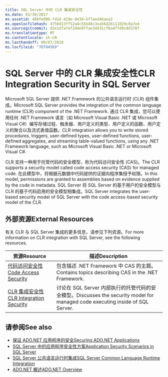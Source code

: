 ```yaml
---
title: SQL Server 中的 CLR 集成安全性
ms.date: 03/30/2017
ms.assetid: 489fe096-fd1d-42de-8438-bf7aed46aea2
ms.openlocfilehash: 4756d13ff52a4c55b48c3ea56d26111029c8a7e4
ms.sourcegitcommit: d2e1dfa7ef2d4e9ffae3d431cf6a4ffd9c8d378f
ms.translationtype: MT
ms.contentlocale: zh-CN
ms.lasthandoff: 09/07/2019
ms.locfileid: "70794569"
---
```

# <a name="clr-integration-security-in-sql-server"></a><span data-ttu-id="65330-102">SQL Server 中的 CLR 集成安全性</span><span class="sxs-lookup"><span data-stu-id="65330-102">CLR Integration Security in SQL Server</span></span>
<span data-ttu-id="65330-103">Microsoft SQL Server 提供 .NET Framework 的公共语言运行时 (CLR) 组件集成。</span><span class="sxs-lookup"><span data-stu-id="65330-103">Microsoft SQL Server provides the integration of the common language runtime (CLR) component of the .NET Framework.</span></span> <span data-ttu-id="65330-104">通过 CLR 集成，您可以使用任何 .NET Framework 语言（如 Microsoft Visual Basic .NET 或 Microsoft Visual C#）编写存储过程、触发器、用户定义的类型、用户定义的函数、用户定义的聚合以及流式表值函数。</span><span class="sxs-lookup"><span data-stu-id="65330-104">CLR integration allows you to write stored procedures, triggers, user-defined types, user-defined functions, user-defined aggregates, and streaming table-valued functions, using any .NET Framework language, such as Microsoft Visual Basic .NET or Microsoft Visual C#.</span></span>  
  
 <span data-ttu-id="65330-105">CLR 支持一种用于托管代码的安全模型，称为代码访问安全性 (CAS)。</span><span class="sxs-lookup"><span data-stu-id="65330-105">The CLR supports a security model called code access security (CAS) for managed code.</span></span> <span data-ttu-id="65330-106">在此模型中，将根据元数据中代码提供的证据向程序集授予权限。</span><span class="sxs-lookup"><span data-stu-id="65330-106">In this model, permissions are granted to assemblies based on evidence supplied by the code in metadata.</span></span> <span data-ttu-id="65330-107">SQL Server 将 SQL Server 的基于用户的安全模型与 CLR 的基于代码启用的安全模型相集成。</span><span class="sxs-lookup"><span data-stu-id="65330-107">SQL Server integrates the user-based security model of SQL Server with the code access-based security model of the CLR.</span></span>  
  
## <a name="external-resources"></a><span data-ttu-id="65330-108">外部资源</span><span class="sxs-lookup"><span data-stu-id="65330-108">External Resources</span></span>  
 <span data-ttu-id="65330-109">有关 CLR 与 SQL Server 集成的更多信息，请参见下列资源。</span><span class="sxs-lookup"><span data-stu-id="65330-109">For more information on CLR integration with SQL Server, see the following resources.</span></span>  
  
|<span data-ttu-id="65330-110">资源</span><span class="sxs-lookup"><span data-stu-id="65330-110">Resource</span></span>|<span data-ttu-id="65330-111">描述</span><span class="sxs-lookup"><span data-stu-id="65330-111">Description</span></span>|  
|--------------|-----------------|  
|[<span data-ttu-id="65330-112">代码访问安全性</span><span class="sxs-lookup"><span data-stu-id="65330-112">Code Access Security</span></span>](../../../misc/code-access-security.md)|<span data-ttu-id="65330-113">包含描述 .NET Framework 中 CAS 的主题。</span><span class="sxs-lookup"><span data-stu-id="65330-113">Contains topics describing CAS in the .NET Framework.</span></span>|  
|[<span data-ttu-id="65330-114">CLR 集成安全性</span><span class="sxs-lookup"><span data-stu-id="65330-114">CLR Integration Security</span></span>](/sql/relational-databases/clr-integration/security/clr-integration-security)|<span data-ttu-id="65330-115">讨论在 SQL Server 内部执行的托管代码的安全模型。</span><span class="sxs-lookup"><span data-stu-id="65330-115">Discusses the security model for managed code executing inside of SQL Server.</span></span>|  
  
## <a name="see-also"></a><span data-ttu-id="65330-116">请参阅</span><span class="sxs-lookup"><span data-stu-id="65330-116">See also</span></span>

- [<span data-ttu-id="65330-117">保证 ADO.NET 应用程序的安全</span><span class="sxs-lookup"><span data-stu-id="65330-117">Securing ADO.NET Applications</span></span>](../securing-ado-net-applications.md)
- [<span data-ttu-id="65330-118">SQL Server 中的应用程序安全性方案</span><span class="sxs-lookup"><span data-stu-id="65330-118">Application Security Scenarios in SQL Server</span></span>](application-security-scenarios-in-sql-server.md)
- [<span data-ttu-id="65330-119">SQL Server 公共语言运行时集成</span><span class="sxs-lookup"><span data-stu-id="65330-119">SQL Server Common Language Runtime Integration</span></span>](sql-server-common-language-runtime-integration.md)
- [<span data-ttu-id="65330-120">ADO.NET 概述</span><span class="sxs-lookup"><span data-stu-id="65330-120">ADO.NET Overview</span></span>](../ado-net-overview.md)
